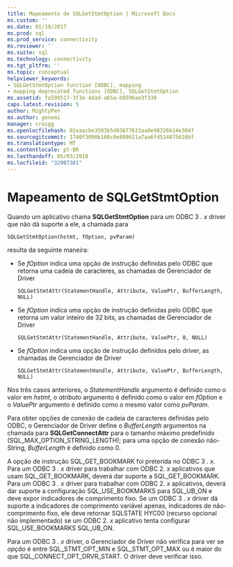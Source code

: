 ```yaml
---
title: Mapeamento de SQLGetStmtOption | Microsoft Docs
ms.custom: ''
ms.date: 01/19/2017
ms.prod: sql
ms.prod_service: connectivity
ms.reviewer: ''
ms.suite: sql
ms.technology: connectivity
ms.tgt_pltfrm: ''
ms.topic: conceptual
helpviewer_keywords:
- SQLGetStmtOption function [ODBC], mapping
- mapping deprecated functions [ODBC], SQLGetStmtOption
ms.assetid: fa599517-3f3e-4dad-a65a-b8596ae3f330
caps.latest.revision: 5
author: MightyPen
ms.author: genemi
manager: craigg
ms.openlocfilehash: 02eaacbe3503b5d93677633aa0e98326b14e304f
ms.sourcegitcommit: 1740f3090b168c0e809611a7aa6fd514075616bf
ms.translationtype: MT
ms.contentlocale: pt-BR
ms.lasthandoff: 05/03/2018
ms.locfileid: "32907381"
---
```

# <a name="sqlgetstmtoption-mapping"></a>Mapeamento de SQLGetStmtOption
Quando um aplicativo chama **SQLGetStmtOption** para um ODBC 3 *. x* driver que não dá suporte a ele, a chamada para  
  
```  
SQLGetStmtOption(hstmt, fOption, pvParam)  
```  
  
 resulta da seguinte maneira:  
  
-   Se *fOption* indica uma opção de instrução definidas pelo ODBC que retorna uma cadeia de caracteres, as chamadas de Gerenciador de Driver  
  
    ```  
    SQLGetStmtAttr(StatementHandle, Attribute, ValuePtr, BufferLength, NULL)  
    ```  
  
-   Se *fOption* indica uma opção de instrução definidas pelo ODBC que retorna um valor inteiro de 32 bits, as chamadas de Gerenciador de Driver  
  
    ```  
    SQLGetStmtAttr(StatementHandle, Attribute, ValuePtr, 0, NULL)  
    ```  
  
-   Se *fOption* indica uma opção de instrução definidos pelo driver, as chamadas de Gerenciador de Driver  
  
    ```  
    SQLGetStmtAttr(StatementHandle, Attribute, ValuePtr, BufferLength, NULL)  
    ```  
  
 Nos três casos anteriores, o *StatementHandle* argumento é definido como o valor em *hstmt*, o *atributo* argumento é definido como o valor em *fOption* e o *ValuePtr* argumento é definido como o mesmo valor como *pvParam*.  
  
 Para obter opções de conexão de cadeia de caracteres definidas pelo ODBC, o Gerenciador de Driver define o *BufferLength* argumentos na chamada para **SQLGetConnectAttr** para o tamanho máximo predefinido (SQL_MAX_OPTION_STRING_LENGTH); para uma opção de conexão não-String, *BufferLength* é definido como 0.  
  
 A opção de instrução SQL_GET_BOOKMARK foi preterida no ODBC 3 *. x*. Para um ODBC 3 *. x* driver para trabalhar com ODBC 2. *x* aplicativos que usam SQL_GET_BOOKMARK, deverá dar suporte a SQL_GET_BOOKMARK. Para um ODBC 3 *. x* driver para trabalhar com ODBC 2. *x* aplicativos, deverá dar suporte a configuração SQL_USE_BOOKMARKS para SQL_UB_ON e deve expor indicadores de comprimento fixo. Se um ODBC 3 *. x* driver dá suporte a indicadores de comprimento variável apenas, indicadores de não-comprimento fixo, ele deve retornar SQLSTATE HYC00 (recurso opcional não implementado) se um ODBC 2. *x* aplicativo tenta configurar SQL_USE_BOOKMARKS SQL_UB_ON.  
  
 Para um ODBC 3 *. x* driver, o Gerenciador de Driver não verifica para ver se *opção* é entre SQL_STMT_OPT_MIN e SQL_STMT_OPT_MAX ou é maior do que SQL_CONNECT_OPT_DRVR_START. O driver deve verificar isso.
